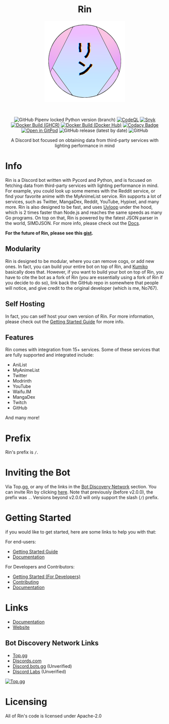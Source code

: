 <div align=center>

# Rin

![Rin's Logo](./assets/rin-logo.png)

<br/>

![GitHub Pipenv locked Python version (branch)](https://img.shields.io/github/pipenv/locked/python-version/No767/Rin/dev?label=Python&logo=python&logoColor=white) 
[![CodeQL](https://github.com/No767/Rin/actions/workflows/codeql-analysis.yml/badge.svg?branch=dev)](https://github.com/No767/Rin/actions/workflows/codeql-analysis.yml) [![Snyk](https://github.com/No767/Rin/actions/workflows/snyk.yml/badge.svg?branch=dev)](https://github.com/No767/Rin/actions/workflows/snyk.yml) [![Docker Build (GHCR)](https://github.com/No767/Rin/actions/workflows/docker-build-ghcr.yml/badge.svg?branch=dev)](https://github.com/No767/Rin/actions/workflows/docker-build-ghcr.yml) [![Docker Build (Docker Hub)](https://github.com/No767/Rin/actions/workflows/docker-build-hub.yml/badge.svg?branch=dev)](https://github.com/No767/Rin/actions/workflows/docker-build-hub.yml) [![Codacy Badge](https://app.codacy.com/project/badge/Grade/ec2cf4ceacc746b3a4570d324c843a4b)](https://www.codacy.com/gh/No767/Rin/dashboard?utm_source=github.com&amp;utm_medium=referral&amp;utm_content=No767/Rin&amp;utm_campaign=Badge_Grade) [![Open in GitPod](https://img.shields.io/badge/Open%20in%20-GitPod-blue?logo=gitpod)](https://gitpod.io/#https://github.com/No767/Rin) ![GitHub release (latest by date)](https://img.shields.io/github/v/release/No767/Rin?label=Release&logo=github) ![GitHub](https://img.shields.io/github/license/No767/Rin?label=License&logo=github)

A Discord bot focused on obtaining data from third-party services with lighting performance in mind

<div align=left>

# Info

Rin is a Discord bot written with Pycord and Python, and is focused on fetching data from third-party services with lighting performance in mind. For example, you could look up some memes with the Reddit service, 
or find your favorite anime with the MyAnimeList service. Rin supports a lot of services, such as Twitter, MangaDex, Reddit, YouTube, Hypixel, and many more. Rin is also designed to be fast, and uses [Uvloop](https://github.com/MagicStack/uvloop) under the 
hood, which is 2 times faster than Node.js and reaches the same speeds as many Go programs. On top on that, Rin is powered by the fatest JSON parser in the world, SIMDJSON. For more info, please check out the [Docs](https://docs.rinbot.live/).

**For the future of Rin, please see this [gist](https://gist.github.com/No767/de27c61dc471ac331a45ea7c2bda62c0).**
## Modularity

Rin is designed to be modular, where you can remove cogs, or add new ones. In fact, you can build your entire bot on top of Rin, and [Kumiko](https://github.com/No767/Kumiko) basically does that. However, if you want to build your bot on top of Rin, you have to cite the bot as a fork of Rin (you are essentially using a fork of Rin if you decide to do so), link back the GitHub repo in somewhere that people will notice, and give credit to the original developer (which is me, No767).

## Self Hosting

In fact, you can self host your own version of Rin. For more information, please check out the [Getting Started Guide](./Community/getting-started-guide.md) for more info.
## Features

Rin comes with integration from 15+ services. Some of these services that are fully supported and integrated include:

- AniList
- MyAnimeList
- Twitter
- Modrinth
- YouTube
- Waifu.IM
- MangaDex
- Twitch
- GitHub

And many more!

# Prefix

Rin's prefix is `/`.

# Inviting the Bot

Via Top.gg, or any of the links in the [Bot Discovery Network](https://github.com/No767/Rin#bot-discovery-network-links) section. You can invite Rin by clicking [here](https://top.gg/bot/865883525932253184/invite). Note that previously (before v2.0.0), the prefix was `.`. Versions beyond v2.0.0 will only support the slash (`/`) prefix.

# Getting Started

if you would like to get started, here are some links to help you with that:

For end-users:
- [Getting Started Guide](./Community/getting-started-guide.md)
- [Documentation](https://docs.rinbot.live)

For Developers and Contributors:
- [Getting Started (For Developers)](https://github.com/No767/Rin/blob/dev/Community/getting-started-rin.md)
- [Contributing](https://github.com/No767/Rin/blob/dev/Community/contributing.md)
- [Documentation](https://docs.rinbot.live)

# Links 

- [Documentation](https://docs.rinbot.live)
- [Website](https://rinbot.live)

## Bot Discovery Network Links

- [Top.gg](https://top.gg/bot/865883525932253184)
- [Discords.com](https://discords.com/bots/bot/865883525932253184)
- [Discord.bots.gg](https://discord.bots.gg/bots/865883525932253184) (Unverified)
- [Discord Labs](https://bots.discordlabs.org/bot/865883525932253184) (Unverified)

[![Top.gg](https://top.gg/api/widget/865883525932253184.svg)](https://top.gg/bot/865883525932253184)

# Licensing

All of Rin's code is licensed under Apache-2.0
